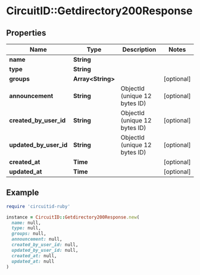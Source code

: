 # CircuitID::Getdirectory200Response

## Properties

| Name | Type | Description | Notes |
| ---- | ---- | ----------- | ----- |
| **name** | **String** |  |  |
| **type** | **String** |  |  |
| **groups** | **Array&lt;String&gt;** |  | [optional] |
| **announcement** | **String** | ObjectId (unique 12 bytes ID) | [optional] |
| **created_by_user_id** | **String** | ObjectId (unique 12 bytes ID) | [optional] |
| **updated_by_user_id** | **String** | ObjectId (unique 12 bytes ID) | [optional] |
| **created_at** | **Time** |  | [optional] |
| **updated_at** | **Time** |  | [optional] |

## Example

```ruby
require 'circuitid-ruby'

instance = CircuitID::Getdirectory200Response.new(
  name: null,
  type: null,
  groups: null,
  announcement: null,
  created_by_user_id: null,
  updated_by_user_id: null,
  created_at: null,
  updated_at: null
)
```

